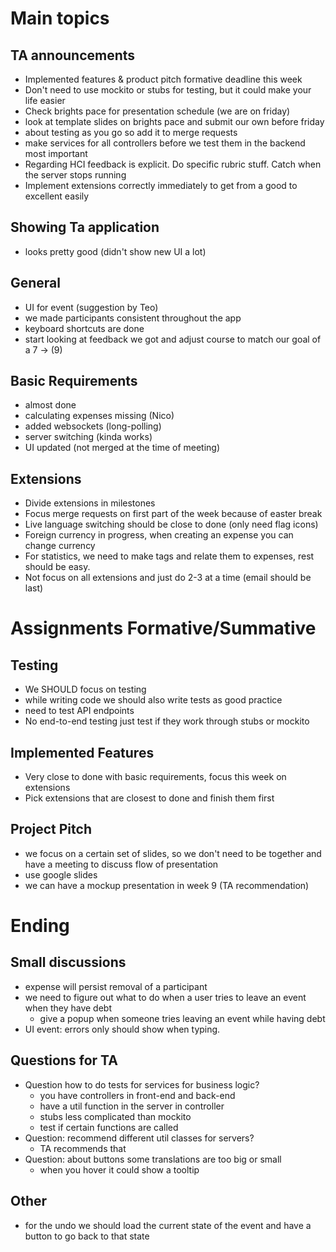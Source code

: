 # **Main topics**

## **TA announcements**
- Implemented features & product pitch formative deadline this week
- Don't need to use mockito or stubs for testing, but it could make your life easier 
- Check brights pace for presentation schedule (we are on friday)
- look at template slides on brights pace and submit our own before friday
- about testing as you go so add it to merge requests
- make services for all controllers before we test them in the backend most important
- Regarding HCI feedback is explicit. Do specific rubric stuff. Catch when the server stops running
- Implement extensions correctly immediately to get from a good to excellent easily

## **Showing Ta application**
- looks pretty good (didn't show new UI a lot) 

## **General**
- UI for event (suggestion by Teo)
- we made participants consistent throughout the app
- keyboard shortcuts are done 
- start looking at feedback we got and adjust course to match our goal of a 7 -> (9)

## **Basic Requirements**
- almost done
- calculating expenses missing (Nico)
- added websockets (long-polling)
- server switching (kinda works)
- UI updated (not merged at the time of meeting)

## **Extensions**
- Divide extensions in milestones
- Focus merge requests on first part of the week because of easter break
- Live language switching should be close to done (only need flag icons)
- Foreign currency in progress, when creating an expense you can change currency
- For statistics, we need to make tags and relate them to expenses, rest should be easy.
- Not focus on all extensions and just do 2-3 at a time (email should be last)

# **Assignments Formative/Summative**

## **Testing**
- We SHOULD focus on testing 
- while writing code we should also write tests as good practice
- need to test API endpoints
- No end-to-end testing just test if they work through stubs or mockito

## **Implemented Features**
- Very close to done with basic requirements, focus this week on extensions
- Pick extensions that are closest to done and finish them first

## **Project Pitch**
- we focus on a certain set of slides, so we don't need to be together and have a meeting to discuss flow of presentation
- use google slides
- we can have a mockup presentation in week 9 (TA recommendation)

# **Ending**

## **Small discussions**
- expense will persist removal of a participant
- we need to figure out what to do when a user tries to leave an event when they have debt
  - give a popup when someone tries leaving an event while having debt
- UI event: errors only should show when typing. 


## **Questions for TA**
- Question how to do tests for services for business logic?
  - you have controllers in front-end and back-end
  - have a util function in the server in controller
  - stubs less complicated than mockito
  - test if certain functions are called
- Question: recommend different util classes for servers?
  - TA recommends that
- Question: about buttons some translations are too big or small
  - when you hover it could show a tooltip

## **Other**
- for the undo we should load the current state of the event and have a button to go back to that state
